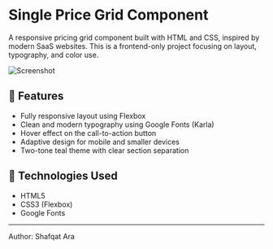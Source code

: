 #  Single Price Grid Component

A responsive pricing grid component built with HTML and CSS, inspired by modern SaaS websites. This is a frontend-only project focusing on layout, typography, and color use.

![Screenshot](https://github.com/user-attachments/assets/a331f3bf-6834-46af-a0b1-967d4c57925a)


## 📌 Features

- Fully responsive layout using Flexbox
- Clean and modern typography using Google Fonts (Karla)
- Hover effect on the call-to-action button
- Adaptive design for mobile and smaller devices
- Two-tone teal theme with clear section separation

## 🌈 Technologies Used

- HTML5
- CSS3 (Flexbox)
- Google Fonts

---
Author:
Shafqat Ara

